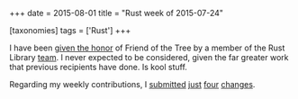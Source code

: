 +++
date = 2015-08-01
title = "Rust week of 2015-07-24"

[taxonomies]
tags = ['Rust']
+++

I have been [given the honor] of Friend of the Tree by a member of the
Rust Library [team]. I never expected to be considered, given the far
greater work that previous recipients have done. Is kool stuff.

Regarding my weekly contributions, I [submitted][] [just][] [four][]
[changes].

  [given the honor]: https://internals.rust-lang.org/t/subteam-reports-2015-07-24/2397
  [team]: http://www.rust-lang.org/team
  [submitted]: https://github.com/rust-lang/rust/pull/27273
  [just]: https://github.com/rust-lang/rust/pull/27274
  [four]: https://github.com/rust-lang/rust/pull/27276
  [changes]: https://github.com/rust-lang/rust/pull/27398
